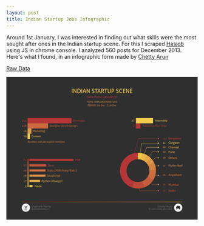 ```yaml
---
layout: post
title: Indian Startup Jobs Infographic
---
```


Around 1st January, I was interested in finding out what skills were the most sought after ones in the Indian startup scene. For this I scraped [Hasjob](http://hasjob.co) using JS in chrome console. I analyzed 560 posts for December 2013. Here's what I found, in an infographic form made by [Chetty Arun](http://fb.com/chetty.arun.nani)

[Raw Data](https://gist.github.com/shashankmehta/8422551)

![Startup Jobs Infographic](/images/posts/hasjobs/infographic.jpg)